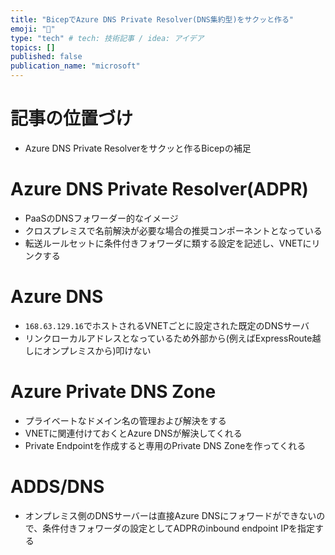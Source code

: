 ```yaml
---
title: "BicepでAzure DNS Private Resolver(DNS集約型)をサクッと作る"
emoji: "📌"
type: "tech" # tech: 技術記事 / idea: アイデア
topics: []
published: false
publication_name: "microsoft"
---
```

# 記事の位置づけ
- Azure DNS Private Resolverをサクッと作るBicepの補足

# Azure DNS Private Resolver(ADPR)
- PaaSのDNSフォワーダー的なイメージ
- クロスプレミスで名前解決が必要な場合の推奨コンポーネントとなっている
- 転送ルールセットに条件付きフォワーダに類する設定を記述し、VNETにリンクする

# Azure DNS
- `168.63.129.16`でホストされるVNETごとに設定された既定のDNSサーバ
- リンクローカルアドレスとなっているため外部から(例えばExpressRoute越しにオンプレミスから)叩けない

# Azure Private DNS Zone
- プライベートなドメイン名の管理および解決をする
- VNETに関連付けておくとAzure DNSが解決してくれる
- Private Endpointを作成すると専用のPrivate DNS Zoneを作ってくれる

# ADDS/DNS
- オンプレミス側のDNSサーバーは直接Azure DNSにフォワードができないので、条件付きフォワーダの設定としてADPRのinbound endpoint IPを指定する


